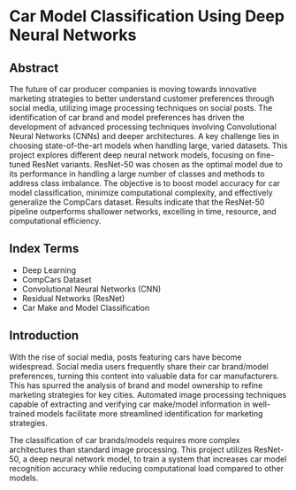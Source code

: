 # Car Model Classification Using Deep Neural Networks

## Abstract
The future of car producer companies is moving towards innovative marketing strategies to better understand customer preferences through social media, utilizing image processing techniques on social posts. The identification of car brand and model preferences has driven the development of advanced processing techniques involving Convolutional Neural Networks (CNNs) and deeper architectures. A key challenge lies in choosing state-of-the-art models when handling large, varied datasets. This project explores different deep neural network models, focusing on fine-tuned ResNet variants. ResNet-50 was chosen as the optimal model due to its performance in handling a large number of classes and methods to address class imbalance. The objective is to boost model accuracy for car model classification, minimize computational complexity, and effectively generalize the CompCars dataset. Results indicate that the ResNet-50 pipeline outperforms shallower networks, excelling in time, resource, and computational efficiency.

## Index Terms
- Deep Learning
- CompCars Dataset
- Convolutional Neural Networks (CNN)
- Residual Networks (ResNet)
- Car Make and Model Classification

## Introduction
With the rise of social media, posts featuring cars have become widespread. Social media users frequently share their car brand/model preferences, turning this content into valuable data for car manufacturers. This has spurred the analysis of brand and model ownership to refine marketing strategies for key cities. Automated image processing techniques capable of extracting and verifying car make/model information in well-trained models facilitate more streamlined identification for marketing strategies.

The classification of car brands/models requires more complex architectures than standard image processing. This project utilizes ResNet-50, a deep neural network model, to train a system that increases car model recognition accuracy while reducing computational load compared to other models.
